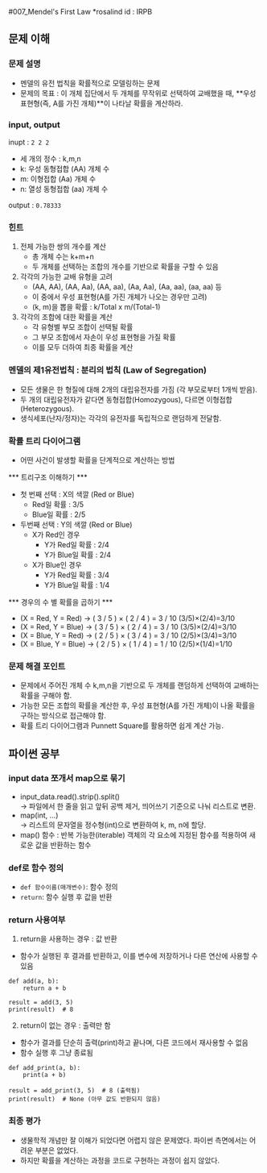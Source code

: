 #007_Mendel's First Law
*rosalind id : IRPB

## 문제 이해
### 문제 설명
- 멘델의 유전 법칙을 확률적으로 모델링하는 문제
- 문제의 목표 : 이 개체 집단에서 두 개체를 무작위로 선택하여 교배했을 때, **우성 표현형(즉, A를 가진 개체)**이 나타날 확률을 계산하라.

### input, output
inupt : `2 2 2`
- 세 개의 정수 : k,m,n
- k: 우성 동형접합 (AA) 개체 수
- m: 이형접합 (Aa) 개체 수
- n: 열성 동형접합 (aa) 개체 수

output : `0.78333`

### 힌트
1. 전체 가능한 쌍의 개수를 계산
    - 총 개체 수는 k+m+n
    - 두 개체를 선택하는 조합의 개수를 기반으로 확률을 구할 수 있음
2. 각각의 가능한 교배 유형을 고려
    - (AA, AA), (AA, Aa), (AA, aa), (Aa, Aa), (Aa, aa), (aa, aa) 등
    - 이 중에서 우성 표현형(A를 가진 개체가 나오는 경우만 고려)
    - (k, m)을 뽑을 확률 : k/Total x m/(Total-1)
3. 각각의 조합에 대한 확률을 계산
    - 각 유형별 부모 조합이 선택될 확률
    - 그 부모 조합에서 자손이 우성 표현형을 가질 확률
    - 이를 모두 더하여 최종 확률을 계산

### 멘델의 제1유전법칙 : 분리의 법칙 (Law of Segregation)
- 모든 생물은 한 형질에 대해 2개의 대립유전자를 가짐 (각 부모로부터 1개씩 받음).
- 두 개의 대립유전자가 같다면 동형접합(Homozygous), 다르면 이형접합(Heterozygous).
- 생식세포(난자/정자)는 각각의 유전자를 독립적으로 랜덤하게 전달함.

### 확률 트리 다이어그램
- 어떤 사건이 발생할 확률을 단계적으로 계산하는 방법

*** 트리구조 이해하기 ***
- 첫 번째 선택 : X의 색깔 (Red or Blue)
    - Red일 확률 : 3/5
    - Blue일 확률 : 2/5
- 두번째 선택 : Y의 색깔 (Red or Blue)
    - X가 Red인 경우
        - Y가 Red일 확률 : 2/4
        - Y가 Blue일 확률 : 2/4
    - X가 Blue인 경우
        - Y가 Red일 확률 : 3/4
        - Y가 Blue일 확률 : 1/4

*** 경우의 수 별 확률을 곱하기 ***
- (X = Red, Y = Red) 
    → ( 3 / 5 ) × ( 2 / 4 ) = 3 / 10 (3/5)×(2/4)=3/10 
- (X = Red, Y = Blue) 
    → ( 3 / 5 ) × ( 2 / 4 ) = 3 / 10 (3/5)×(2/4)=3/10 
- (X = Blue, Y = Red) 
    → ( 2 / 5 ) × ( 3 / 4 ) = 3 / 10 (2/5)×(3/4)=3/10 
- (X = Blue, Y = Blue) 
    → ( 2 / 5 ) × ( 1 / 4 ) = 1 / 10 (2/5)×(1/4)=1/10

### 문제 해결 포인트
- 문제에서 주어진 개체 수 k,m,n을 기반으로 두 개체를 랜덤하게 선택하여 교배하는 확률을 구해야 함.
- 가능한 모든 조합의 확률을 계산한 후, 우성 표현형(A를 가진 개체)이 나올 확률을 구하는 방식으로 접근해야 함.
- 확률 트리 다이어그램과 Punnett Square를 활용하면 쉽게 계산 가능.

## 파이썬 공부

### input data 쪼개서 map으로 묶기
- input_data.read().strip().split()    
    → 파일에서 한 줄을 읽고 앞뒤 공백 제거, 띄어쓰기 기준으로 나눠 리스트로 변환.
- map(int, …)    
    → 리스트의 문자열을 정수형(int)으로 변환하여 k, m, n에 할당.
- map() 함수 : 반복 가능한(iterable) 객체의 각 요소에 지정된 함수를 적용하여 새로운 값을 반환하는 함수

### def로 함수 정의
- `def 함수이름(매개변수)`: 함수 정의
- `return`: 함수 실행 후 값을 반환

### return 사용여부
1. return을 사용하는 경우 : 값 반환
- 함수가 실행된 후 결과를 반환하고, 이를 변수에 저장하거나 다른 연산에 사용할 수 있음
```
def add(a, b):
    return a + b

result = add(3, 5)
print(result)  # 8
```
2. return이 없는 경우 : 출력만 함
- 함수가 결과를 단순히 출력(print)하고 끝나며, 다른 코드에서 재사용할 수 없음
- 함수 실행 후 그냥 종료됨
```
def add_print(a, b):
    print(a + b)

result = add_print(3, 5)  # 8 (출력됨)
print(result)  # None (아무 값도 반환되지 않음)
```

### 최종 평가
- 생물학적 개념만 잘 이해가 되었다면 어렵지 않은 문제였다. 파이썬 측면에서는 어려운 부분은 없었다.
- 하지만 확률을 계산하는 과정을 코드로 구현하는 과정이 쉽지 않았다. 